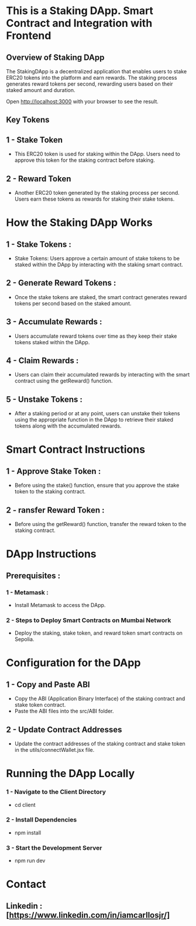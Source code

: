 # This is a Staking DApp. Smart Contract and Integration with Frontend

## Overview of Staking DApp

The StakingDApp is a decentralized application that enables users to stake ERC20 tokens into the platform and earn rewards. The staking process generates reward tokens per second, rewarding users based on their staked amount and duration.

Open [http://localhost:3000](http://localhost:3000) with your browser to see the result.

## Key Tokens

## 1 - Stake Token
- This ERC20 token is used for staking within the DApp. Users need to approve this token for the staking contract before staking.

## 2 - Reward Token
- Another ERC20 token generated by the staking process per second. Users earn these tokens as rewards for staking their stake tokens.

# How the Staking DApp Works
## 1 - Stake Tokens :
- Stake Tokens: Users approve a certain amount of stake tokens to be staked within the DApp by interacting with the staking smart contract.

## 2 - Generate Reward Tokens :
- Once the stake tokens are staked, the smart contract generates reward tokens per second based on the staked amount.

## 3 - Accumulate Rewards :
- Users accumulate reward tokens over time as they keep their stake tokens staked within the DApp.

## 4 - Claim Rewards :
- Users can claim their accumulated rewards by interacting with the smart contract using the getReward() function.

## 5 - Unstake Tokens :
- After a staking period or at any point, users can unstake their tokens using the appropriate function in the DApp to retrieve their staked tokens along with the accumulated rewards.

# Smart Contract Instructions
## 1 - Approve Stake Token :
- Before using the stake() function, ensure that you approve the stake token to the staking contract.

## 2 - ransfer Reward Token :
- Before using the getReward() function, transfer the reward token to the staking contract.

# DApp Instructions
## Prerequisites :

### 1 - Metamask :  
- Install Metamask to access the DApp.

### 2 - Steps to Deploy Smart Contracts on Mumbai Network
- Deploy the staking, stake token, and reward token smart contracts on Sepolia.

# Configuration for the DApp
## 1 - Copy and Paste ABI
- Copy the ABI (Application Binary Interface) of the staking contract and stake token contract.
- Paste the ABI files into the src/ABI folder.

## 2 - Update Contract Addresses
- Update the contract addresses of the staking contract and stake token in the utils/connectWallet.jsx file.

# Running the DApp Locally

### 1 - Navigate to the Client Directory
- cd client

### 2 - Install Dependencies
- npm install

### 3 - Start the Development Server
- npm run dev

# Contact
## Linkedin : [https://www.linkedin.com/in/iamcarllosjr/]


